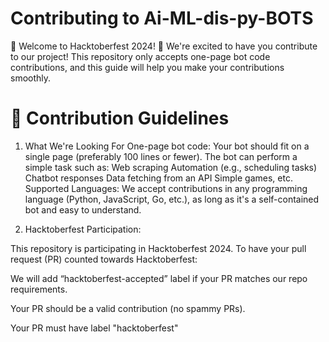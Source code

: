 # Contributing to Ai-ML-dis-py-BOTS

🎉 Welcome to Hacktoberfest 2024! 🎉
We're excited to have you contribute to our project! This repository only accepts one-page bot code contributions, and this guide will help you make your contributions smoothly.

# 🎯 Contribution Guidelines

1. What We're Looking For
One-page bot code: Your bot should fit on a single page (preferably 100 lines or fewer).
The bot can perform a simple task such as:
Web scraping
Automation (e.g., scheduling tasks)
Chatbot responses
Data fetching from an API
Simple games, etc.
Supported Languages: We accept contributions in any programming language (Python, JavaScript, Go, etc.), as long as it's a self-contained bot and easy to understand.

2. Hacktoberfest Participation:

This repository is participating in Hacktoberfest 2024. To have your pull request (PR) counted towards Hacktoberfest:

We will add “hacktoberfest-accepted” label if your PR matches our repo requirements.

Your PR should be a valid contribution (no spammy PRs).

Your PR must have label "hacktoberfest"

